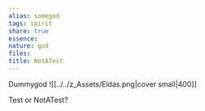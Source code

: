 ```yaml
---
alias: somegod
tags: spirit
share: true
essence: 
nature: god
files: 
title: NotATest
---
```

Dummygod
![[../../z_Assets/Eldas.png|cover small|400]]

Test or NotATest?